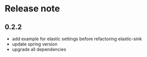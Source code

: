 # Release note

## 0.2.2
* add example for elastic settings before refactoring elastic-sink
* update spring version
* upgrade all dependencies

